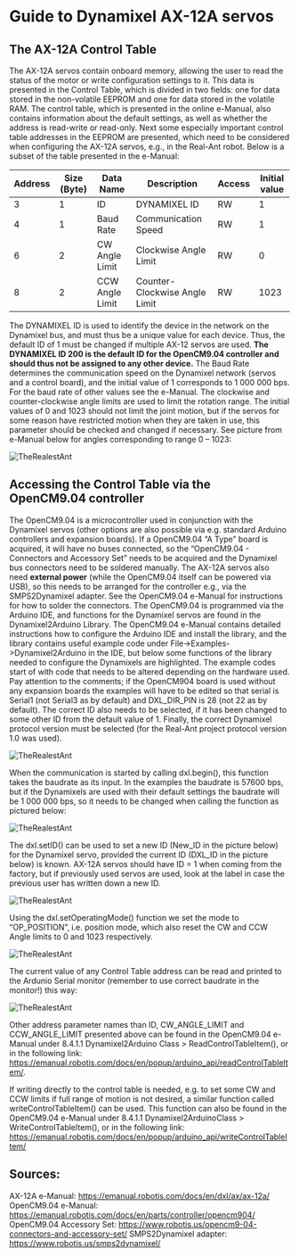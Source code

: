 # Guide to Dynamixel AX-12A servos

## The AX-12A Control Table
The AX-12A servos contain onboard memory, allowing the user to read the status of the motor or write configuration settings to it. This data is presented in the Control Table, which is divided in two fields: one for data stored in the non-volatile EEPROM and one for data stored in the volatile RAM. The control table, which is presented in the online e-Manual, also contains information about the default settings, as well as whether the address is read-write or read-only. Next some especially important control table addresses in the EEPROM are presented, which need to be considered when configuring the AX-12A servos, e.g., in the Real-Ant robot. Below is a subset of the table presented in the e-Manual:

|Address|Size (Byte)|Data Name|Description|Access|Initial value|
|---|---|---|---|---|---|
|3|1|ID	|DYNAMIXEL ID|RW|1| 
|4|1|Baud Rate|Communication Speed|RW|1| 
|6|2|CW Angle Limit|Clockwise Angle Limit|RW|0|
|8|2|CCW Angle Limit|Counter-Clockwise Angle Limit|RW|1023|

The DYNAMIXEL ID is used to identify the device in the network on the Dynamixel bus, and must thus be a unique value for each device. Thus, the default ID of 1 must be changed if multiple AX-12 servos are used. **The DYNAMIXEL ID 200 is the default ID for the OpenCM9.04 controller and should thus not be assigned to any other device.**
The Baud Rate determines the communication speed on the Dynamixel network (servos and a control board), and the initial value of 1 corresponds to 1 000 000 bps. For the baud rate of other values see the e-Manual.
The clockwise and counter-clockwise angle limits are used to limit the rotation range.  The initial values of 0 and 1023 should not limit the joint motion, but if the servos for some reason have restricted motion when they are taken in use, this parameter should be checked and changed if necessary. See picture from e-Manual below for angles corresponding to range 0 – 1023:

![TheRealestAnt](/../master/media/images/AX-12A_motion_range.png?raw=true)
 

## Accessing the Control Table via the OpenCM9.04 controller
The OpenCM9.04 is a microcontroller used in conjunction with the Dynamixel servos (other options are also possible via e.g. standard Arduino controllers and expansion boards). If a OpenCM9.04 “A Type” board is acquired, it will have no buses connected, so the “OpenCM9.04 - Connectors and Accessory Set” needs to be acquired and the Dynamixel bus connectors need to be soldered manually. The AX-12A servos also need **external power** (while the OpenCM9.04 itself can be powered via USB), so this needs to be arranged for the controller e.g., via the SMPS2Dynamixel adapter. See the OpenCM9.04 e-Manual for instructions for how to solder the connectors.
The OpenCM9.04 is programmed via the Arduino IDE, and functions for the Dynamixel servos are found in the Dynamixel2Arduino Library.  The OpenCM9.04 e-Manual contains detailed instructions how to configure the Arduino IDE and install the library, and the library contains useful example code under File->Examples->Dynamixel2Arduino in the IDE, but below some functions of the library needed to configure the Dynamixels are highlighted.
The example codes start of with code that needs to be altered depending on the hardware used. Pay attention to the comments; if the OpenCM904 board is used without any expansion boards the examples will have to be edited so that serial is Serial1 (not Serial3 as by default) and DXL_DIR_PIN is 28 (not 22 as by default). The correct ID also needs to be selected, if it has been changed to some other ID from the default value of 1. Finally, the correct Dynamixel protocol version must be selected (for the Real-Ant project protocol version 1.0 was used).
 
![TheRealestAnt](/../master/media/images/AX-12A_guide_code_1.png?raw=true)

When the communication is started by calling dxl.begin(), this function takes the baudrate as its input. In the examples the baudrate is 57600 bps, but if the Dynamixels are used with their default settings the baudrate will be 1 000 000 bps, so it needs to be changed when calling the function as pictured below:

![TheRealestAnt](/../master/media/images/AX-12A_guide_code_2.png?raw=true) 

The dxl.setID() can be used to set a new ID (New_ID in the picture below) for the Dynamixel servo, provided the current ID (DXL_ID in the picture below) is known. AX-12A servos should have ID = 1 when coming from the factory, but if previously used servos are used, look at the label in case the previous user has written down a new ID.

![TheRealestAnt](/../master/media/images/AX-12A_guide_code_3.png?raw=true)

Using the dxl.setOperatingMode() function we set the mode to “OP_POSITION”, i.e. position mode, which also reset the CW and CCW Angle limits to 0 and 1023 respectively. 

![TheRealestAnt](/../master/media/images/AX-12A_guide_code_4.png?raw=true) 

The current value of any Control Table address can be read and printed to the Ardunio Serial monitor (remember to use correct baudrate in the monitor!) this way:

![TheRealestAnt](/../master/media/images/AX-12A_guide_code_5.png?raw=true) 

Other address parameter names than ID, CW_ANGLE_LIMIT and CCW_ANGLE_LIMIT presented above can be found in the OpenCM9.04 e-Manual under 8.4.1.1 Dynamixel2Arduino Class > ReadControlTableItem(), or in the following link: https://emanual.robotis.com/docs/en/popup/arduino_api/readControlTableItem/. 

If writing directly to the control table is needed, e.g. to set some CW and CCW limits if full range of motion is not desired, a similar function called writeControlTableItem() can be used. This function can also be found in the OpenCM9.04 e-Manual under 8.4.1.1 Dynamixel2ArduinoClass > WriteControlTableItem(), or in the following link:
https://emanual.robotis.com/docs/en/popup/arduino_api/writeControlTableItem/ 

## Sources:
AX-12A e-Manual: https://emanual.robotis.com/docs/en/dxl/ax/ax-12a/
OpenCM9.04 e-Manual: https://emanual.robotis.com/docs/en/parts/controller/opencm904/ 
OpenCM9.04 Accessory Set: https://www.robotis.us/opencm9-04-connectors-and-accessory-set/ 
SMPS2Dynamixel adapter: https://www.robotis.us/smps2dynamixel/
